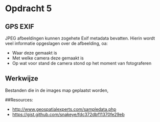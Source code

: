 # Opdracht 5

## GPS EXIF
JPEG afbeeldingen kunnen zogehete Exif metadata bevatten. Hierin wordt veel informatie opgeslagen over de afbeelding, oa:
- Waar deze gemaakt is
- Met welke camera deze gemaakt is
- Op wat voor stand de camera stond op het moment van fotograferen

## Werkwijze

Bestanden die in de images map geplaatst worden,

##Resources:

- http://www.geospatialexperts.com/sampledata.php
- https://gist.github.com/snakeye/fdc372dbf11370fe29eb